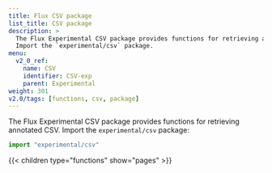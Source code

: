 ```yaml
---
title: Flux CSV package
list_title: CSV package
description: >
  The Flux Experimental CSV package provides functions for retrieving annotated CSV.
  Import the `experimental/csv` package.
menu:
  v2_0_ref:
    name: CSV
    identifier: CSV-exp
    parent: Experimental
weight: 301
v2.0/tags: [functions, csv, package]
---
```


The Flux Experimental CSV package provides functions for retrieving annotated CSV.
Import the `experimental/csv` package:

```js
import "experimental/csv"
```

{{< children type="functions" show="pages" >}}
